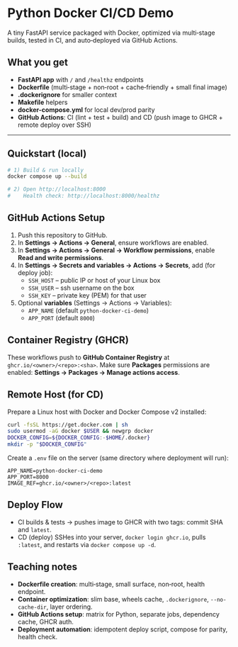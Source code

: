 # Python Docker CI/CD Demo

A tiny FastAPI service packaged with Docker, optimized via multi‑stage builds, tested in CI, and auto‑deployed via GitHub Actions.

## What you get
- **FastAPI app** with `/` and `/healthz` endpoints
- **Dockerfile** (multi‑stage + non‑root + cache‑friendly + small final image)
- **.dockerignore** for smaller context
- **Makefile** helpers
- **docker-compose.yml** for local dev/prod parity
- **GitHub Actions**: CI (lint + test + build) and CD (push image to GHCR + remote deploy over SSH)

---
## Quickstart (local)
```bash
# 1) Build & run locally
docker compose up --build

# 2) Open http://localhost:8000
#    Health check: http://localhost:8000/healthz
```

## GitHub Actions Setup
1. Push this repository to GitHub.
2. In **Settings → Actions → General**, ensure workflows are enabled.
3. In **Settings → Actions → General → Workflow permissions**, enable **Read and write permissions**.
4. In **Settings → Secrets and variables → Actions → Secrets**, add (for deploy job):
   - `SSH_HOST` – public IP or host of your Linux box
   - `SSH_USER` – ssh username on the box
   - `SSH_KEY` – private key (PEM) for that user
5. Optional **variables** (Settings → Actions → Variables):
   - `APP_NAME` (default `python-docker-ci-demo`)
   - `APP_PORT` (default `8000`)

## Container Registry (GHCR)
These workflows push to **GitHub Container Registry** at `ghcr.io/<owner>/<repo>:<sha>`.
Make sure **Packages** permissions are enabled: **Settings → Packages → Manage actions access**.

## Remote Host (for CD)
Prepare a Linux host with Docker and Docker Compose v2 installed:
```bash
curl -fsSL https://get.docker.com | sh
sudo usermod -aG docker $USER && newgrp docker
DOCKER_CONFIG=${DOCKER_CONFIG:-$HOME/.docker}
mkdir -p "$DOCKER_CONFIG"
```

Create a `.env` file on the server (same directory where deployment will run):
```env
APP_NAME=python-docker-ci-demo
APP_PORT=8000
IMAGE_REF=ghcr.io/<owner>/<repo>:latest
```

## Deploy Flow
- CI builds & tests → pushes image to GHCR with two tags: commit SHA and `latest`.
- CD (deploy) SSHes into your server, `docker login ghcr.io`, pulls `:latest`, and restarts via `docker compose up -d`.

## Teaching notes
- **Dockerfile creation**: multi‑stage, small surface, non‑root, health endpoint.
- **Container optimization**: slim base, wheels cache, `.dockerignore`, `--no-cache-dir`, layer ordering.
- **GitHub Actions setup**: matrix for Python, separate jobs, dependency cache, GHCR auth.
- **Deployment automation**: idempotent deploy script, compose for parity, health check.
```
